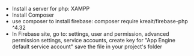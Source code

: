 - Install a server for php: XAMPP
- Install Composer
- use composer to install firebase: composer require kreait/firebase-php ^4.32
- In Firebase site, go to: 
    settings,
    user and permission,
    advanced permission settings,
    service accounts,
    create key for "App Engine default service account"
    save the file in your project's folder